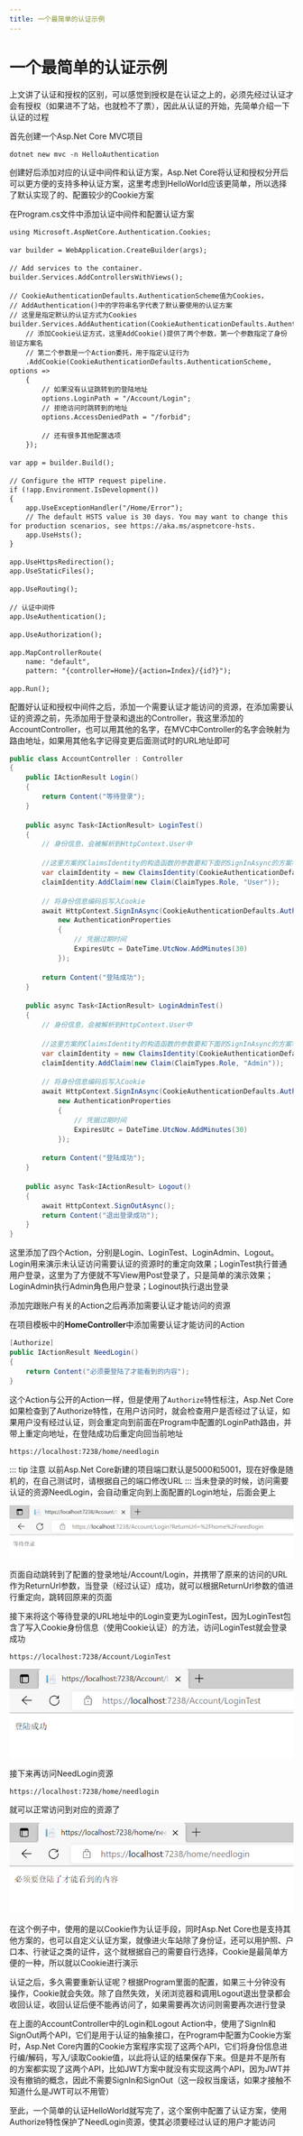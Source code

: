 ```yaml
---
title: 一个最简单的认证示例
---
```


# 一个最简单的认证示例

上文讲了认证和授权的区别，可以感觉到授权是在认证之上的，必须先经过认证才会有授权（如果进不了站，也就检不了票），因此从认证的开始，先简单介绍一下认证的过程

首先创建一个Asp.Net Core MVC项目
```shell
dotnet new mvc -n HelloAuthentication
```
创建好后添加对应的认证中间件和认证方案，Asp.Net Core将认证和授权分开后可以更方便的支持多种认证方案，这里考虑到HelloWorld应该更简单，所以选择了默认实现了的、配置较少的Cookie方案

在Program.cs文件中添加认证中间件和配置认证方案
```csharp{8-22,39-40}
using Microsoft.AspNetCore.Authentication.Cookies;

var builder = WebApplication.CreateBuilder(args);

// Add services to the container.
builder.Services.AddControllersWithViews();

// CookieAuthenticationDefaults.AuthenticationScheme值为Cookies，
// AddAuthentication()中的字符串名字代表了默认要使用的认证方案
// 这里是指定默认的认证方式为Cookies
builder.Services.AddAuthentication(CookieAuthenticationDefaults.AuthenticationScheme)
    // 添加Cookie认证方式，这里AddCookie()提供了两个参数，第一个参数指定了身份验证方案名
    // 第二个参数是一个Action委托，用于指定认证行为
    .AddCookie(CookieAuthenticationDefaults.AuthenticationScheme, options =>
    {
        // 如果没有认证跳转到的登陆地址
        options.LoginPath = "/Account/Login";
        // 拒绝访问时跳转到的地址
        options.AccessDeniedPath = "/forbid";
        
        // 还有很多其他配置选项
    });

var app = builder.Build();

// Configure the HTTP request pipeline.
if (!app.Environment.IsDevelopment())
{
    app.UseExceptionHandler("/Home/Error");
    // The default HSTS value is 30 days. You may want to change this for production scenarios, see https://aka.ms/aspnetcore-hsts.
    app.UseHsts();
}

app.UseHttpsRedirection();
app.UseStaticFiles();

app.UseRouting();

// 认证中间件
app.UseAuthentication();

app.UseAuthorization();

app.MapControllerRoute(
    name: "default",
    pattern: "{controller=Home}/{action=Index}/{id?}");

app.Run();

```

配置好认证和授权中间件之后，添加一个需要认证才能访问的资源，在添加需要认证的资源之前，先添加用于登录和退出的Controller，我这里添加的AccountController，也可以用其他的名字，在MVC中Controller的名字会映射为路由地址，如果用其他名字记得变更后面测试时的URL地址即可
```csharp
public class AccountController : Controller
{
    public IActionResult Login()
    {
        return Content("等待登录");
    }

    public async Task<IActionResult> LoginTest()
    {
        // 身份信息，会被解析到HttpContext.User中

        //这里方案的ClaimsIdentity的构造函数的参数要和下面的SignInAsync的方案名一致
        var claimIdentity = new ClaimsIdentity(CookieAuthenticationDefaults.AuthenticationScheme);
        claimIdentity.AddClaim(new Claim(ClaimTypes.Role, "User"));

        // 将身份信息编码后写入Cookie
        await HttpContext.SignInAsync(CookieAuthenticationDefaults.AuthenticationScheme, new ClaimsPrincipal(claimIdentity),
            new AuthenticationProperties
            {
                // 凭据过期时间
                ExpiresUtc = DateTime.UtcNow.AddMinutes(30)
            });

        return Content("登陆成功");
    }

    public async Task<IActionResult> LoginAdminTest()
    {
        // 身份信息，会被解析到HttpContext.User中

        //这里方案的ClaimsIdentity的构造函数的参数要和下面的SignInAsync的方案名一致
        var claimIdentity = new ClaimsIdentity(CookieAuthenticationDefaults.AuthenticationScheme);
        claimIdentity.AddClaim(new Claim(ClaimTypes.Role, "Admin"));

        // 将身份信息编码后写入Cookie
        await HttpContext.SignInAsync(CookieAuthenticationDefaults.AuthenticationScheme, new ClaimsPrincipal(claimIdentity),
            new AuthenticationProperties
            {
                // 凭据过期时间
                ExpiresUtc = DateTime.UtcNow.AddMinutes(30)
            });

        return Content("登陆成功");
    }

    public async Task<IActionResult> Logout()
    {
        await HttpContext.SignOutAsync();
        return Content("退出登录成功");
    }
}
```

这里添加了四个Action，分别是Login、LoginTest、LoginAdmin、Logout。Login用来演示未认证访问需要认证的资源时的重定向效果；LoginTest执行普通用户登录，这里为了方便就不写View用Post登录了，只是简单的演示效果；LoginAdmin执行Admin角色用户登录；Loginout执行退出登录

添加完跟账户有关的Action之后再添加需要认证才能访问的资源

在项目模板中的**HomeController**中添加需要认证才能访问的Action
```csharp
[Authorize]
public IActionResult NeedLogin()
{
    return Content("必须要登陆了才能看到的内容");
}
```
这个Action与公开的Action一样，但是使用了`Authorize`特性标注，Asp.Net Core如果检查到了Authorize特性，在用户访问时，就会检查用户是否经过了认证，如果用户没有经过认证，则会重定向到前面在Program中配置的LoginPath路由，并带上重定向地址，在登陆成功后重定向回当前地址

```
https://localhost:7238/home/needlogin
```
::: tip 注意
以前Asp.Net Core新建的项目端口默认是5000和5001，现在好像是随机的，在自己测试时，请根据自己的端口修改URL
:::
当未登录的时候，访问需要认证的资源NeedLogin，会自动重定向到上面配置的Login地址，后面会更上

![未认证访问需要认证资源](./Images/NeedLoginRedirect.png)

页面自动跳转到了配置的登录地址/Account/Login，并携带了原来的访问的URL作为ReturnUrl参数，当登录（经过认证）成功，就可以根据ReturnUrl参数的值进行重定向，跳转回原来的页面

接下来将这个等待登录的URL地址中的Login变更为LoginTest，因为LoginTest包含了写入Cookie身份信息（使用Cookie认证）的方法，访问LoginTest就会登录成功

```
https://localhost:7238/Account/LoginTest
```

![登录成功](./Images/LoginSuccess.png)

接下来再访问NeedLogin资源

```
https://localhost:7238/home/needlogin
```
就可以正常访问到对应的资源了

![正常访问的NeedLogin](./Images/NeedLogin.png)

在这个例子中，使用的是以Cookie作为认证手段，同时Asp.Net Core也是支持其他方案的，也可以自定义认证方案，就像进火车站除了身份证，还可以用护照、户口本、行驶证之类的证件，这个就根据自己的需要自行选择，Cookie是最简单方便的一种，所以就以Cookie进行演示

认证之后，多久需要重新认证呢？根据Program里面的配置，如果三十分钟没有操作，Cookie就会失效。除了自然失效，关闭浏览器和调用Logout退出登录都会收回认证，收回认证后便不能再访问了，如果需要再次访问则需要再次进行登录


在上面的AccountController中的Login和Logout Action中，使用了SignIn和SignOut两个API，它们是用于认证的抽象接口，在Program中配置为Cookie方案时，Asp.Net Core内置的Cookie方案程序实现了这两个API，它们将身份信息进行编/解码，写入/读取Cookie值，以此将认证的结果保存下来。但是并不是所有的方案都实现了这两个API，比如JWT方案中就没有实现这两个API，因为JWT并没有撤销的概念，因此不需要SignIn和SignOut（这一段权当废话，如果才接触不知道什么是JWT可以不用管）

至此，一个简单的认证HelloWorld就写完了，这个案例中配置了认证方案，使用Authorize特性保护了NeedLogin资源，使其必须要经过认证的用户才能访问